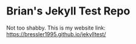 # Brian's Jekyll Test Repo

Not too shabby.  This is my website link: https://bressler1995.github.io/jekylltest/